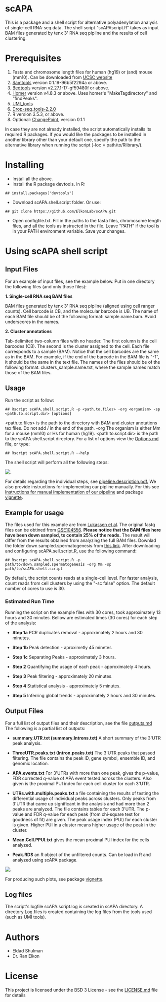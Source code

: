 scAPA
================

This is a package and a shell script for alternative polyadenylation analysis of single-cell RNA-seq data. The shell script "scAPAscript.R" takes as input BAM files generated by tenx 3' RNA seq pipline and the results of cell clustering.

Prerequisites
=============

1.  Fasta and chromosome length files for human (hg19) or (and) mouse (mm10). Can be downloaded from [UCSC website](http://hgdownload.cse.ucsc.edu/goldenPath/mm10/bigZips/)
2.  [Samtools](http://www.htslib.org/download/) version 0.1.19-96b5f2294a or above.
3.  [Bedtools](https://bedtools.readthedocs.io/en/latest/content/installation.html) version v2.27.1-17-gf59480f or above.
4.  [Homer](http://homer.ucsd.edu/homer/introduction/install.html) version v4.8.3 or above. Uses homer's "MakeTagdirectory" and "findPeaks".
5.  [UMI\_tools](https://github.com/CGATOxford/UMI-tools/blob/master/doc/QUICK_START.md)
6.  [Drop-seq\_tools-2.2.0](https://github.com/broadinstitute/Drop-seq/releases/tag/v2.2.0)
7.  R version 3.5.3, or above.
8.  Optional: [ChangePoint](https://sourceforge.net/projects/utr/files/), version 0.1.1

In case they are not already installed, the script automatically installs its required R packages. If you would like the packages to be installed in another library other than your default one, specify the path to the alternative library when running the script (-loc = path/to/Rlibrary/).

Installing
==========

-   Install all the above.
-   Install the R package devtools. In R:

<!-- -->

    ## install.packages("devtools")

-   Download scAPA.shell.script folder. Or use:

<!-- -->

    ## git clone https://github.com/ElkonLab/scAPA.git

-   Open configfile.txt. Fill in the paths to the fasta files, chromosome length files, and all the tools as instructed in the file. Leave "PATH" if the tool is in your PATH environment variable. Save your changes.

Using scAPA shell script
========================

Input Files
-----------

For an example of input files, see the example below. Put in one directory the following files (and only those files):

**1. Single-cell RNA seq BAM files**

BAM files generated by tenx 3' RNA seq pipline (aligned using cell ranger counts). Cell barcode is CB, and the molecular barcode is UB. The name of each BAM file should be of the following format: sample.name.bam. Avoid underscores in the names.

**2. Cluster annotations**

Tab-delimited two-column files with no header. The first column is the cell barcodes (CB). The second is the cluster assigned to the cell. Each file corresponds to a sample (BAM). Notice that the cell barcodes are the same as in the BAM. For example, if the end of the barcode in the BAM file is "-1", it should be the same in the text file. The names of the files should be of the following format: clusters\_sample.name.txt, where the sample names match those of the BAM files.

Usage
-----

Run the script as follow:

    ## Rscript scAPA.shell.script.R -p <path.to.files> -org <organism> -sp <path.to.script.dir> [options]

&lt;path.to.files&gt; is the path to the directory with BAM and cluster anotations tex files. Do not add / in the end of the path. -org The organism is either Mm for a mouse (mm10) or Hs for human (hg19). &lt;path.to.script.dir&gt; is the path to the scAPA.shell.script directory. For a list of options view the [Options.md](Options.md) file, or type:

    ## Rscript scAPA.shell.script.R --help

The shell script will perform all the following steps:

![.](Pic/PiplineDigram.png)

For details regarding the individual steps, see [pipeline.description.pdf.](pipeline.description.pdf)
We also provide instructions for implementing our pipline manually. For this see [Instructions for manual implementation of our pipeline](Instructions.manual.pipline.md) and package [vignette](scAPA_vignette.md).

Example for usage
-----------------

The files used for this example are from [Lukassen et al](https://www.ncbi.nlm.nih.gov/pmc/articles/PMC6132189/). The original fastq files can be obtined from [GSE104556](https://www.ncbi.nlm.nih.gov/geo/query/acc.cgi?acc=GSE104556). **Please notice that the BAM files here have been down sampled, to contain 25% of the reads.** The result will differ from the results obtained from analyzing the full BAM files. Downlad the folder down.sampled.spermatogenesis from [this link](https://drive.google.com/open?id=1xK7lR2ECfJ-Cjb1f4bYnaA5JjYtdqrGA). After downloading and configuring scAPA.sell.script.R, use the following command:

    ## Rscript scAPA.shell.script.R -p path/to/down.sampled.spermatogenesis -org Mm -sp path/to/scAPA.shell.script

By default, the script counts reads at a single-cell level. For faster analysis, count reads from cell clusters by using the "-sc false" option. The default number of cores to use is 30.

### Estimated Run Time

Running the script on the example files with 30 cores, took approximately 13 hours and 30 minutes. Bellow are estimated times (30 cores) for each step of the analysis:

-   **Step 1a** PCR duplicates removal - approximately 2 hours and 30 minutes.

-   **Step 1b** Peak detection - aproximetly 45 minetes

-   **Step 1c** Separating Peaks - approximately 3 hours.

-   **Step 2** Quantifying the usage of each peak - approximately 4 hours.

-   **Step 3** Peak filtering - approximately 20 minutes.

-   **Step 4** Statistical analysis - approximately 5 minutes.

-   **Step 5** Inferring global trends - approximately 2 hours and 30 minutes.

Output Files
------------

For a full list of output files and their description, see the file [outputs.md](outputs.md) The following is a partial list of outputs:

-   **summary.UTR.txt (summary.Introns.txt)** A short summary of the 3'UTR peak analysis.

-   **ThreeUTR.peaks.txt (Intron.peaks.txt)** The 3'UTR peaks that passed filtering. The file contains the peak ID, gene symbol, ensemble ID, and genomic location.

-   **APA.events.txt** For 3'UTRs with more than one peak, gives the p-value, FDR corrected q-value of APA event tested across the clusters. Also given is the proximal PUI index for each cell cluster for each 3'UTR.

-   **UTRs.with.multiple.peaks.txt** a file containing the results of testing the differential usage of individual peaks across clusters. Only peaks from 3'UTR that came up significant in the analysis and had more than 2 peaks are analyzed. The file contains tables for each 3'UTR. The p-value and FDR q-value for each peak (from chi-square test for goodness of fit) are given. The peak usage index (PUI) for each cluster is given. Higher PUI in a cluster means higher usage of the peak in the cluster.

-   **Mean.Cell.PPUI.txt** gives the mean proximal PUI index for the cells analyzed.

-   **Peak.RDS** an R object of the unfiltered counts. Can be load in R and analyzed using scAPA package.

![.](Pic/tsnes.png)

For producing such plots, see package [vignette](scAPA_vignette.md).

Log files
---------

The script's logfile scAPA.script.log is created in scAPA directory. A directory Log.files is created containing the log files from the tools used (such as UMI tools).

Authors
=======

-   Eldad Shulman
-   Dr. Ran Elkon

License
=======

This project is licensed under the BSD 3 License - see the [LICENSE.md](LICENSE.md) file for details
